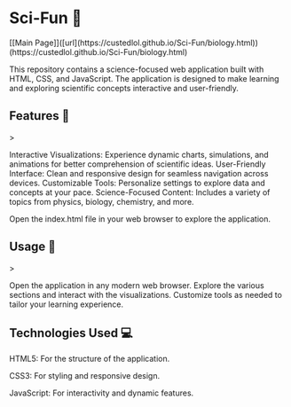 <h1>Sci-Fun 🌌</h1>
[[Main Page]]([url](https://custedlol.github.io/Sci-Fun/biology.html))(https://custedlol.github.io/Sci-Fun/biology.html)

This repository contains a science-focused web application built with HTML, CSS, and JavaScript. The application is designed to make learning and exploring scientific concepts interactive and user-friendly.

<h2>Features 🚀</h2>>

Interactive Visualizations: Experience dynamic charts, simulations, and animations for better comprehension of scientific ideas.
User-Friendly Interface: Clean and responsive design for seamless navigation across devices.
Customizable Tools: Personalize settings to explore data and concepts at your pace.
Science-Focused Content: Includes a variety of topics from physics, biology, chemistry, and more.

Open the index.html file in your web browser to explore the application.

<h2>Usage 📖</h2>>

Open the application in any modern web browser.
Explore the various sections and interact with the visualizations.
Customize tools as needed to tailor your learning experience.

<h2>Technologies Used 💻</h2>

HTML5: For the structure of the application.

CSS3: For styling and responsive design.

JavaScript: For interactivity and dynamic features.

